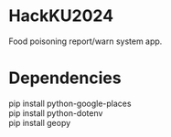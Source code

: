 # HackKU2024
Food poisoning report/warn system app.

# Dependencies
pip install python-google-places  
pip install python-dotenv  
pip install geopy  